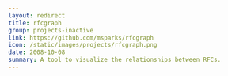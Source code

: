 ```yaml
---
layout: redirect
title: rfcgraph
group: projects-inactive
link: https://github.com/msparks/rfcgraph
icon: /static/images/projects/rfcgraph.png
date: 2008-10-08
summary: A tool to visualize the relationships between RFCs.
---
```

